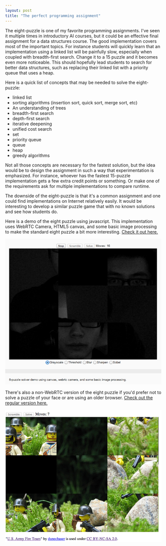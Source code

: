 ```yaml
---
layout: post
title: "The perfect programming assignment"
---
```


The eight-puzzle is one of my favorite programming assignments. I've seen it multiple times in introductory AI courses, but it could be an effective final assignment for a data structures course. The good implementation covers most of the important topics. For instance students will quickly learn that an implementation using a linked list will be painfully slow, especially when coupled with breadth-first search. Change it to a 15 puzzle and it becomes even more noticeable. This should hopefully lead students to search for better data structures, such as replacing their linked list with a priority queue that uses a heap.

Here is a quick list of concepts that may be needed to solve the eight-puzzle:

- linked list
- sorting algorithms (insertion sort, quick sort, merge sort, etc)
- An understanding of trees
- breadth-first search
- depth-first search
- iterative deepening
- unified cost search
- set
- priority queue
- queue
- heap
- greedy algorithms

Not all those concepts are necessary for the fastest solution, but the idea would be to design the assignment in such a way that experimentation is emphasized. For instance, whoever has the fastest 15-puzzle implementation gets a few extra credit points or something. Or make one of the requirements ask for multiple implementations to compare runtime.

The downside of the eight-puzzle is that it's a common assignment and one could find implementations on Internet relatively easily. It would be interesting to develop a similar puzzle game that with no known solutions and see how students do.

Here is a demo of the eight puzzle using javascript. This implementation uses WebRTC Camera, HTML5 canvas, and some basic image processing to make the standard eight puzzle a bit more interesting. [Check it out here.](/projects/webrtc)

![Eight puzzle with WebRTC](/images/eight-puzzle.png)

There's also a non-WebRTC version of the eight puzzle if you'd prefer not to solve a puzzle of your face or are using an older browser. [Check out the regular version here.](/projects/eight-puzzle)

![Eight puzzle with Lego images](/images/lego-eight-puzzle.png)